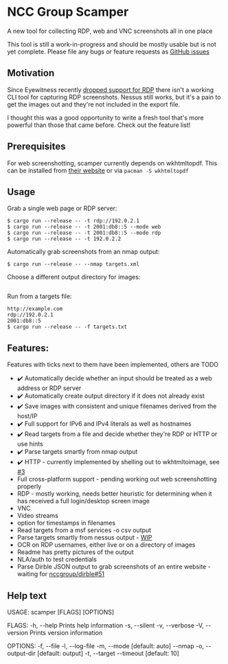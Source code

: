 # NCC Group Scamper
A new tool for collecting RDP, web and VNC screenshots all in one place

This tool is still a work-in-progress and should be mostly usable but is not yet complete.
Please file any bugs or feature requests as [GitHub issues](https://github.com/nccgroup/scamper/issues)
## Motivation
Since Eyewitness recently [dropped support for RDP](https://github.com/FortyNorthSecurity/EyeWitness/issues/422#issuecomment-539690698) there isn't a working CLI tool for capturing RDP screenshots.
Nessus still works, but it's a pain to get the images out and they're not included in the export file.

I thought this was a good opportunity to write a fresh tool that's more powerful than those that came before. Check out the feature list!

## Prerequisites
For web screenshotting, scamper currently depends on wkhtmltopdf.
This can be installed from [their website](https://wkhtmltopdf.org/downloads.html) or via `pacman -S wkhtmltopdf`

## Usage
Grab a single web page or RDP server:
```$ cargo run --release -- -t http://example.com
$ cargo run --release -- -t rdp://192.0.2.1
$ cargo run --release -- -t 2001:db8::5 --mode web
$ cargo run --release -- -t 2001:db8::5 --mode rdp
$ cargo run --release -- -t 192.0.2.2
```

Automatically grab screenshots from an nmap output:
```$ nmap -iL targets.txt -p 80,443,8080,8443,3389 -oX targets.xml
$ cargo run --release -- --nmap targets.xml
```

Choose a different output directory for images:
```$ cargo run --release -- -t 2001:db8::3 --output-dir /tmp/scamper_outputs
```

Run from a targets file:
```$ cat targets.txt
http://example.com
rdp://192.0.2.1
2001:db8::5
$ cargo run --release -- -f targets.txt
```

## Features:
Features with ticks next to them have been implemented, others are TODO
* ✔️ Automatically decide whether an input should be treated as a web address or RDP server
* ✔️ Automatically create output directory if it does not already exist
* ✔️ Save images with consistent and unique filenames derived from the host/IP
* ✔️ Full support for IPv6 and IPv4 literals as well as hostnames
* ✔️ Read targets from a file and decide whether they're RDP or HTTP or use hints
* ✔️ Parse targets smartly from nmap output
* ✔️ HTTP - currently implemented by shelling out to wkhtmltoimage, see [#3](https://github.com/nccgroup/scamper/issues/3)
* Full cross-platform support - pending working out web screenshotting properly
* RDP - mostly working, needs better heuristic for determining when it has received a full login/desktop screen image
* VNC
* Video streams
* option for timestamps in filenames
* Read targets from a msf services -o csv output
* Parse targets smartly from nessus output - [WIP](https://github.com/sciguy16/nessus_xml_parser-rs)
* OCR on RDP usernames, either live or on a directory of images
* Readme has pretty pictures of the output
* NLA/auth to test credentials
* Parse Dirble JSON output to grab screenshots of an entire website - waiting for [nccgroup/dirble#51](https://github.com/nccgroup/dirble/issues/51)

## Help text
USAGE:
    scamper [FLAGS] [OPTIONS]

FLAGS:
    -h, --help       Prints help information
    -s, --silent
    -v, --verbose
    -V, --version    Prints version information

OPTIONS:
    -f, --file <file>
    -l, --log-file <log-file>
    -m, --mode <mode>                 [default: auto]
        --nmap <nmap>
    -o, --output-dir <output-dir>     [default: output]
    -t, --target <target>
        --timeout <timeout>           [default: 10]

